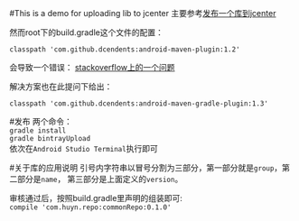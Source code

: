 #This is a demo for uploading lib to jcenter
主要参考[发布一个库到jcenter](http://rocko.xyz/2015/02/02/%E4%BD%BF%E7%94%A8Gradle%E5%8F%91%E5%B8%83%E9%A1%B9%E7%9B%AE%E5%88%B0JCenter%E4%BB%93%E5%BA%93/ "发布到jcenter")

然而root下的build.gradle这个文件的配置：  
```
classpath 'com.github.dcendents:android-maven-plugin:1.2'
```  
会导致一个错误：
[stackoverflow上的一个问题](http://stackoverflow.com/questions/32220047/gradle-error-after-studio-update "问题")

解决方案也在此提问下给出：  
```
classpath 'com.github.dcendents:android-maven-gradle-plugin:1.3'
```  
#发布
两个命令：  
```gradle install```  
```gradle bintrayUpload```  
依次在`Android Studio Terminal`执行即可

#关于库的应用说明
引号内字符串以冒号分割为三部分，第一部分就是`group`，第二部分是`name`， 第三部分是上面定义的`version`。

审核通过后，按照build.gradle里声明的组装即可:  
```compile 'com.huyn.repo:commonRepo:0.1.0'```